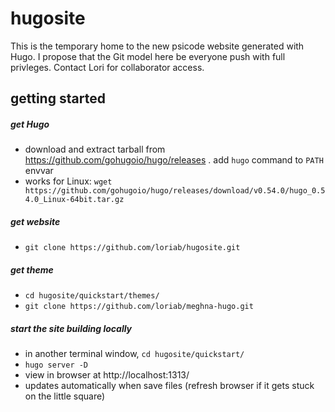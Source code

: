 # hugosite

This is the temporary home to the new psicode website generated with Hugo. I propose that the Git model here be everyone push with full privleges. Contact Lori for collaborator access.

## getting started

##### get Hugo

* download and extract tarball from https://github.com/gohugoio/hugo/releases . add `hugo` command to `PATH` envvar
* works for Linux: `wget https://github.com/gohugoio/hugo/releases/download/v0.54.0/hugo_0.54.0_Linux-64bit.tar.gz`

##### get website

* `git clone https://github.com/loriab/hugosite.git`

##### get theme

* `cd hugosite/quickstart/themes/`
* `git clone https://github.com/loriab/meghna-hugo.git`

##### start the site building locally

* in another terminal window, `cd hugosite/quickstart/`
* `hugo server -D`
* view in browser at http://localhost:1313/
* updates automatically when save files (refresh browser if it gets stuck on the little square)
